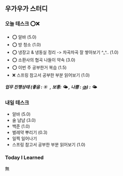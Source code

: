 ﻿## 우가우가 스터디 

### 오늘 테스크 ⭕❌
- ⭕ 알바 (5.0)
- ⭕ 방 청소 (1.0)
- ⭕ 냉장고 & 냉동실 정리 -> 차곡차곡 잘 쌓아보기 ^_^..  (1.0)
- ⭕ 소환사의 협곡 나들이 약속 (3.0)
- ⭕ 이번 주 공부한거 복습 (1.5)
- ❌ 스프링 참고서 공부한 부분 읽어보기 (1.0) 

##### 업무 진행상태 (좋음 : ☀  , 보통: 🌤 , 나쁨 : ⛈) : 🌤


### 내일 테스크
- 알바 (5.0)
- 술 냠냠 (3.0)
- 백준 (1.0)
- 벌레약 뿌리기 (0.3)
- 일찍 일어나기
- 스프링 참고서 공부한 부분 읽어보기 (1.0) 

### Today I Learned
無